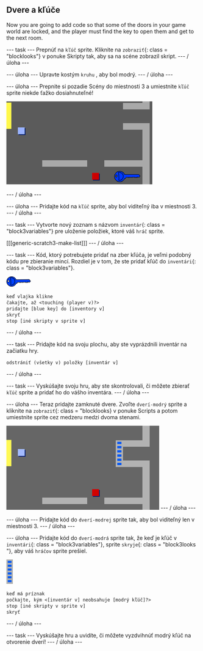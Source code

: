 ## Dvere a kľúče

Now you are going to add code so that some of the doors in your game world are locked, and the player must find the key to open them and get to the next room.

\--- task \--- Prepnúť na `kľúč` sprite. Kliknite na `zobraziť`{: class = "blocklooks"} v ponuke Skripty tak, aby sa na scéne zobrazil skript. \--- / úloha \---

\--- úloha \--- Upravte kostým `kruhu` , aby bol modrý. \--- / úloha \---

\--- úloha \--- Prepnite si pozadie Scény do miestnosti 3 a umiestnite `kľúč` sprite niekde ťažko dosiahnuteľné!

![snímka obrazovky](images/world-key.png)

\--- / úloha \---

\--- úloha \--- Pridajte kód na `kľúč` sprite, aby bol viditeľný iba v miestnosti 3. \--- / úloha \---

\--- task \--- Vytvorte nový zoznam s názvom `inventár`{: class = "block3variables"} pre uloženie položiek, ktoré váš `hráč` sprite.

[[[generic-scratch3-make-list]]] \--- / úloha \---

\--- task \--- Kód, ktorý potrebujete pridať na zber kľúča, je veľmi podobný kódu pre zbieranie mincí. Rozdiel je v tom, že ste pridať kľúč do `inventári`{: class = "block3variables"}.

![kláves](images/key.png)

```blocks3
keď vlajka klikne
čakajte, až <touching (player v)?>
pridajte [blue key] do [inventory v]
skryť
stop [iné skripty v sprite v]
```

\--- / úloha \---

\--- task \--- Pridajte kód na svoju plochu, aby ste vyprázdnili inventár na začiatku hry.

```blocks3
odstrániť (všetky v) položky [inventár v]
```

\--- / úloha \---

\--- task \--- Vyskúšajte svoju hru, aby ste skontrolovali, či môžete zbierať `kľúč` sprite a pridať ho do vášho inventára. \--- / úloha \---

\--- úloha \--- Teraz pridajte zamknuté dvere. Zvoľte `dverí-modrý` sprite a kliknite na `zobraziť`{: class = "blocklooks} v ponuke Scripts a potom umiestnite sprite cez medzeru medzi dvoma stenami.

![snímka obrazovky](images/world-door.png) \--- / úloha \---

\--- úloha \--- Pridajte kód do `dverí-modrej` sprite tak, aby bol viditeľný len v miestnosti 3. \--- / úloha \---

\--- úloha \--- Pridajte kód do `dverí-modrá` sprite tak, že keď je kľúč v `inventári`{: class = "block3variables"}, sprite `skryje`{: class = "block3looks "}, aby váš `hráčov` sprite prešiel.

![dvere](images/door.png)

```blocks3
keď má príznak
počkajte, kým <[inventár v] neobsahuje [modrý kľúč]?>
stop [iné skripty v sprite v]
skryť
```

\--- / úloha \---

\--- task \--- Vyskúšajte hru a uvidíte, či môžete vyzdvihnúť modrý kľúč na otvorenie dverí! \--- / úloha \---